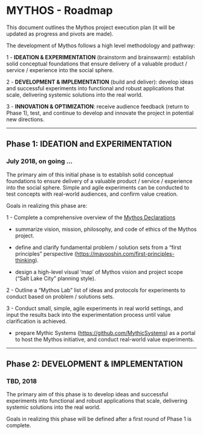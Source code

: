 # MYTHOS - Roadmap

This document outlines the Mythos project execution plan (it will be updated as progress and pivots are made).

The development of Mythos follows a high level methodology and pathway:

1 - **IDEATION & EXPERIMENTATION** (brainstorm and brainswarm): establish solid conceptual foundations that ensure delivery of a valuable product / service / experience into the social sphere.

2 - **DEVELOPMENT & IMPLEMENTATION** (build and deliver): develop ideas and successful experiments into functional and robust applications that scale, delivering systemic solutions into the real world.

3 - **INNOVATION & OPTIMIZATION**: receive audience feedback (return to Phase 1), test, and continue to develop and innovate the project in potential new directions.

---

## Phase 1: IDEATION and EXPERIMENTATION
### July 2018, on going ...

The primary aim of this initial phase is to establish solid conceptual foundations to ensure delivery of a valuable product / service / experience into the social sphere.  Simple and agile experiments can be conducted to test concepts with real-world audiences, and confirm value creation.   

Goals in realizing this phase are:

1 - Complete a comprehensive overview of the [Mythos Declarations](Declarations.md)

   - summarize vision, mission, philosophy, and code of ethics of the Mythos project. 

   - define and clarify fundamental problem / solution sets from a “first principles” perspective (https://mayooshin.com/first-principles-thinking).

   - design a high-level visual ‘map’ of Mythos vision and project scope (“Salt Lake City” planning style).


2 - Outline a “Mythos Lab” list of ideas and protocols for experiments to conduct based on problem / solutions sets.


3 - Conduct small, simple, agile experiments in real world settings, and input the results back into the experimentation process until value clarification is achieved.

   - prepare Mythic Systems (https://github.com/MythicSystems) as a portal to host the Mythos initiative, and conduct real-world value experiments.  

---

## Phase 2: DEVELOPMENT & IMPLEMENTATION
### TBD, 2018 

The primary aim of this phase is to develop ideas and successful experiments into functional and robust applications that scale, delivering systemic solutions into the real world.

Goals in realizing this phase will be defined after a first round of Phase 1 is complete.
